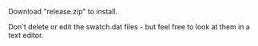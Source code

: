 Download "release.zip" to install.

Don't delete or edit the swatch.dat files - but feel free to look at them in a text editor.
